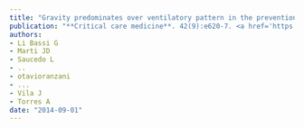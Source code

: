 ```yaml
---
title: "Gravity predominates over ventilatory pattern in the prevention of ventilator-associated pneumonia"
publication: "**Critical care medicine**. 42(9):e620-7. <a href='https://doi.org/10.1097/ccm.0000000000000487' target='_blank' rel='noopener noreferrer'>10.1097/ccm.0000000000000487</a>"
authors:
- Li Bassi G
- Marti JD
- Saucedo L
- ..
- otavioranzani
- ...
- Vila J
- Torres A
date: "2014-09-01"
---
```


